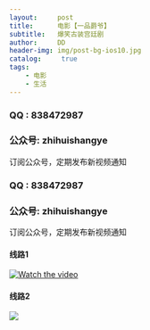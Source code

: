 ```yaml
---
layout:     post
title:      电影【一品爵爷】
subtitle:   爆笑古装宫廷剧
author:     DD
header-img: img/post-bg-ios10.jpg
catalog: 	 true
tags:
    - 电影
    - 生活
---
```



### QQ : 838472987
### 公众号: zhihuishangye
 订阅公众号，定期发布新视频通知


### QQ : 838472987
### 公众号: zhihuishangye
 订阅公众号，定期发布新视频通知
 
#### 线路1
[![Watch the video](https://yabaowang.github.io/img/bofang.jpg)](http://28xx.top/index.php/vod/play/id/20982/sid/1/nid/1.html)
#### 线路2
[![](https://raw.githubusercontent.com/yabaowang/yabaowang.github.io/master/img/bofang.jpg)](http://28xx.top/index.php/vod/play/id/20982/sid/1/nid/1.html)
